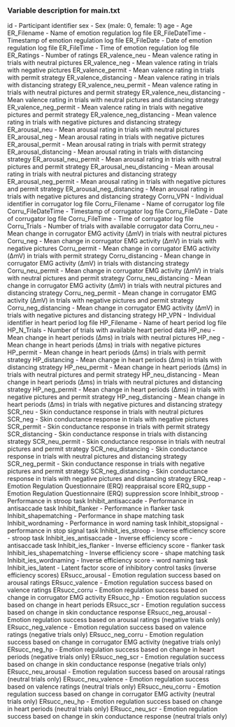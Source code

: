 ### Variable description for main.txt

id - Participant identifier
sex - Sex (male: 0, female: 1)
age - Age
ER_Filename - Name of emotion regulation log file
ER_FileDateTime - Timestamp of emotion regulation log file
ER_FileDate - Date of emotion regulation log file
ER_FileTime - Time of emotion regulation log file
ER_Ratings - Number of ratings
ER_valence_neu - Mean valence rating in trials with neutral pictures
ER_valence_neg - Mean valence rating in trials with negative pictures
ER_valence_permit - Mean valence rating in trials with permit strategy
ER_valence_distancing - Mean valence rating in trials with distancing strategy
ER_valence_neu_permit - Mean valence rating in trials with neutral pictures and permit strategy
ER_valence_neu_distancing - Mean valence rating in trials with neutral pictures and distancing strategy
ER_valence_neg_permit - Mean valence rating in trials with negative pictures and permit strategy
ER_valence_neg_distancing - Mean valence rating in trials with negative pictures and distancing strategy
ER_arousal_neu - Mean arousal rating in trials with neutral pictures
ER_arousal_neg - Mean arousal rating in trials with negative pictures
ER_arousal_permit - Mean arousal rating in trials with permit strategy
ER_arousal_distancing - Mean arousal rating in trials with distancing strategy
ER_arousal_neu_permit - Mean arousal rating in trials with neutral pictures and permit strategy
ER_arousal_neu_distancing - Mean arousal rating in trials with neutral pictures and distancing strategy
ER_arousal_neg_permit - Mean arousal rating in trials with negative pictures and permit strategy
ER_arousal_neg_distancing - Mean arousal rating in trials with negative pictures and distancing strategy
Corru_VPN - Individual identifier in corrugator log file
Corru_Filename - Name of corrugator log file
Corru_FileDateTime - Timestamp of corrugator log file
Corru_FileDate - Date of corrugator log file
Corru_FileTime - Time of corrugator log file
Corru_Trials - Number of trials with available corrugator data
Corru_neu - Mean change in corrugator EMG activity (ΔmV) in trials with neutral pictures
Corru_neg - Mean change in corrugator EMG activity (ΔmV) in trials with negative pictures
Corru_permit - Mean change in corrugator EMG activity (ΔmV) in trials with permit strategy
Corru_distancing - Mean change in corrugator EMG activity (ΔmV) in trials with distancing strategy
Corru_neu_permit - Mean change in corrugator EMG activity (ΔmV) in trials with neutral pictures and permit strategy
Corru_neu_distancing - Mean change in corrugator EMG activity (ΔmV) in trials with neutral pictures and distancing strategy
Corru_neg_permit - Mean change in corrugator EMG activity (ΔmV) in trials with negative pictures and permit strategy
Corru_neg_distancing - Mean change in corrugator EMG activity (ΔmV) in trials with negative pictures and distancing strategy
HP_VPN - Individual identifier in heart period log file
HP_Filename - Name of heart period log file
HP_N_Trials - Number of trials with available heart period data
HP_neu - Mean change in heart periods (Δms) in trials with neutral pictures
HP_neg - Mean change in heart periods (Δms) in trials with negative pictures
HP_permit - Mean change in heart periods (Δms) in trials with permit strategy
HP_distancing - Mean change in heart periods (Δms) in trials with distancing strategy
HP_neu_permit - Mean change in heart periods (Δms) in trials with neutral pictures and permit strategy
HP_neu_distancing - Mean change in heart periods (Δms) in trials with neutral pictures and distancing strategy
HP_neg_permit - Mean change in heart periods (Δms) in trials with negative pictures and permit strategy
HP_neg_distancing - Mean change in heart periods (Δms) in trials with negative pictures and distancing strategy
SCR_neu - Skin conductance response in trials with neutral pictures
SCR_neg - Skin conductance response in trials with negative pictures
SCR_permit - Skin conductance response in trials with permit strategy
SCR_distancing - Skin conductance response in trials with distancing strategy
SCR_neu_permit - Skin conductance response in trials with neutral pictures and permit strategy
SCR_neu_distancing - Skin conductance response in trials with neutral pictures and distancing strategy
SCR_neg_permit - Skin conductance response in trials with negative pictures and permit strategy
SCR_neg_distancing - Skin conductance response in trials with negative pictures and distancing strategy
ERQ_reap - Emotion Regulation Questionnaire (ERQ) reappraisal score
ERQ_supp - Emotion Regulation Questionnaire (ERQ) suppression score
Inhibit_stroop - Performance in stroop task
Inhibit_antisaccade - Performance in antisaccade task
Inhibit_flanker - Performance in flanker task
Inhibit_shapematching - Performance in shape matching task
Inhibit_wordnaming - Performance in word naming task
Inhibit_stopsignal - performance in stop signal task
Inhibit_ies_stroop - Inverse efficiency score - stroop task
Inhibit_ies_antisaccade - Inverse efficiency score - antisaccade task
Inhibit_ies_flanker - Inverse efficiency score - flanker task
Inhibit_ies_shapematching - Inverse efficiency score - shape matching task
Inhibit_ies_wordnaming - Inverse efficiency score - word naming task
Inhibit_ies_latent - Latent factor score of inhibitory control tasks (inverse efficiency scores)
ERsucc_arousal - Emotion regulation success based on arousal ratings
ERsucc_valence - Emotion regulation success based on valence ratings
ERsucc_corru - Emotion regulation success based on change in corrugator EMG activity
ERsucc_hp - Emotion regulation success based on change in heart periods
ERsucc_scr - Emotion regulation success based on change in skin conductance response
ERsucc_neg_arousal - Emotion regulation success based on arousal ratings (negative trials only)
ERsucc_neg_valence - Emotion regulation success based on valence ratings (negative trials only)
ERsucc_neg_corru - Emotion regulation success based on change in corrugator EMG activity (negative trials only)
ERsucc_neg_hp - Emotion regulation success based on change in heart periods (negative trials only)
ERsucc_neg_scr - Emotion regulation success based on change in skin conductance response (negative trials only)
ERsucc_neu_arousal - Emotion regulation success based on arousal ratings (neutral trials only)
ERsucc_neu_valence - Emotion regulation success based on valence ratings (neutral trials only)
ERsucc_neu_corru - Emotion regulation success based on change in corrugator EMG activity (neutral trials only)
ERsucc_neu_hp - Emotion regulation success based on change in heart periods (neutral trials only)
ERsucc_neu_scr - Emotion regulation success based on change in skin conductance response (neutral trials only)

